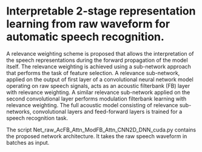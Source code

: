 # Interpretable 2-stage representation learning from raw waveform for automatic speech recognition.

A relevance weighting scheme is proposed that allows the interpretation of the speech representations during the forward propagation of the model itself. 
The relevance weighting is achieved using a sub-network approach that performs the task of feature selection. 
A relevance sub-network, applied on the output of first layer of a convolutional neural network model operating on raw speech signals, acts as an acoustic filterbank (FB) layer with relevance weighting. 
A similar relevance sub-network applied on the second convolutional layer performs modulation filterbank learning with relevance weighting. 
The full acoustic model consisting of relevance sub-networks, convolutional layers and feed-forward layers is trained for a speech recognition task.

The script Net_raw_AcFB_Attn_ModFB_Attn_CNN2D_DNN_cuda.py contains the proposed network architecture. It takes the raw speech waveform in batches as input.


